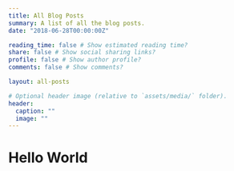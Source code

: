 ```yaml
---
title: All Blog Posts
summary: A list of all the blog posts.
date: "2018-06-28T00:00:00Z"

reading_time: false # Show estimated reading time?
share: false # Show social sharing links?
profile: false # Show author profile?
comments: false # Show comments?

layout: all-posts

# Optional header image (relative to `assets/media/` folder).
header:
  caption: ""
  image: ""
---
```


# Hello World
